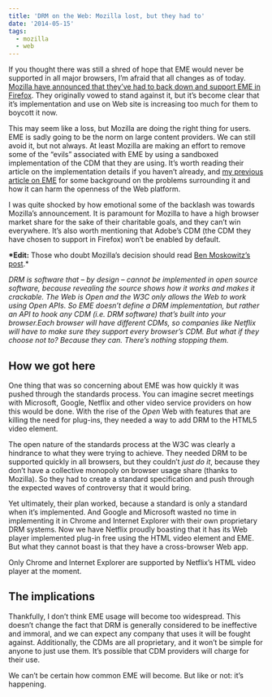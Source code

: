```yaml
---
title: 'DRM on the Web: Mozilla lost, but they had to'
date: '2014-05-15'
tags:
  - mozilla
  - web
---
```


If you thought there was still a shred of hope that EME would never be supported in all major browsers, I’m afraid that all changes as of today. [Mozilla have announced that they’ve had to back down and support EME in Firefox](https://hacks.mozilla.org/2014/05/reconciling-mozillas-mission-and-w3c-eme/). They originally vowed to stand against it, but it’s become clear that it’s implementation and use on Web site is increasing too much for them to boycott it now.

This may seem like a loss, but Mozilla are doing the right thing for users. EME is sadly going to be the norm on large content providers. We can still avoid it, but not always. At least Mozilla are making an effort to remove some of the “evils” associated with EME by using a sandboxed implementation of the CDM that they are using. It’s worth reading their article on the implementation details if you haven’t already, and [my previous article on EME](http://joshtumath.me.uk/2013/07/06/drm-on-the-web-it-begins/ 'DRM on the Web: it begins') for some background on the problems surrounding it and how it can harm the openness of the Web platform.

I was quite shocked by how emotional some of the backlash was towards Mozilla’s announcement. It is paramount for Mozilla to have a high browser market share for the sake of their charitable goals, and they can’t win everywhere. It’s also worth mentioning that Adobe’s CDM (the CDM they have chosen to support in Firefox) won’t be enabled by default.

**\*Edit:** Those who doubt Mozilla’s decision should read [Ben Moskowitz’s post](http://www.benmoskowitz.com/?p=982).\*

_DRM is software that – by design – cannot be implemented in open source software, because revealing the source shows how it works and makes it crackable. The Web is Open and the W3C only allows the Web to work using Open APIs. So EME doesn’t define a DRM implementation, but rather an API to hook any CDM (i.e. DRM software) that’s built into your browser.Each browser will have different CDMs, so companies like Netflix will have to make sure they support every browser’s CDM. But what if they choose not to? Because they can. There’s nothing stopping them._

## How we got here

One thing that was so concerning about EME was how quickly it was pushed through the standards process. You can imagine secret meetings with Microsoft, Google, Netflix and other video service providers on how this would be done. With the rise of the _Open_ Web with features that are killing the need for plug-ins, they needed a way to add DRM to the HTML5 video element.

The open nature of the standards process at the W3C was clearly a hindrance to what they were trying to achieve. They needed DRM to be supported quickly in all browsers, but they couldn’t _just do it_, because they don’t have a collective monopoly on browser usage share (thanks to Mozilla). So they had to create a standard specification and push through the expected waves of controversy that it would bring.

Yet ultimately, their plan worked, because a standard is only a standard when it’s implemented. And Google and Microsoft wasted no time in implementing it in Chrome and Internet Explorer with their own proprietary DRM systems. Now we have Netflix proudly boasting that it has its Web player implemented plug-in free using the HTML video element and EME. But what they cannot boast is that they have a cross-browser Web app.

Only Chrome and Internet Explorer are supported by Netflix’s HTML video player at the moment.

## The implications

Thankfully, I don’t think EME usage will become too widespread. This doesn’t change the fact that DRM is generally considered to be ineffective and immoral, and we can expect any company that uses it will be fought against. Additionally, the CDMs are all proprietary, and it won’t be simple for anyone to just use them. It’s possible that CDM providers will charge for their use.

We can’t be certain how common EME will become. But like or not: it’s happening.
